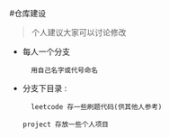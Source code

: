 #仓库建设

> 个人建议大家可以讨论修改



- 每人一个分支
		
		用自己名字或代号命名
- 分支下目录 : 
		
		leetcode 存一些刷题代码(供其他人参考)
        
      project 存放一些个人项目

